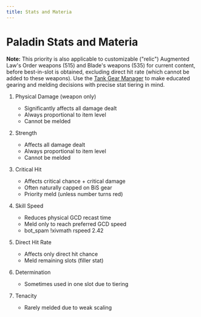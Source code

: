 ```yaml
---
title: Stats and Materia
---
```

# Paladin Stats and Materia

**Note:** This priority is also applicable to customizable ("relic") Augmented Law's Order weapons (515) and Blade's weapons (535) for current content, before best-in-slot is obtained, excluding direct hit rate (which cannot be added to these weapons). Use the [Tank Gear Manager](https://bit.ly/TankDPSCalc520) to make educated gearing and melding decisions with precise stat tiering in mind.

1. Physical Damage (weapon only)
   * Significantly affects all damage dealt
   * Always proportional to item level
   * Cannot be melded

2. Strength
   * Affects all damage dealt
   * Always proportional to item level
   * Cannot be melded

3. Critical Hit
   * Affects critical chance + critical damage
   * Often naturally capped on BiS gear
   * Priority meld (unless number turns red)

4. Skill Speed
   * Reduces physical GCD recast time
   * Meld only to reach preferred GCD speed
   * bot_spam !xivmath rspeed 2.42

5. Direct Hit Rate
   * Affects only direct hit chance
   * Meld remaining slots (filler stat)

6. Determination
   * Sometimes used in one slot due to tiering

7. Tenacity
   * Rarely melded due to weak scaling